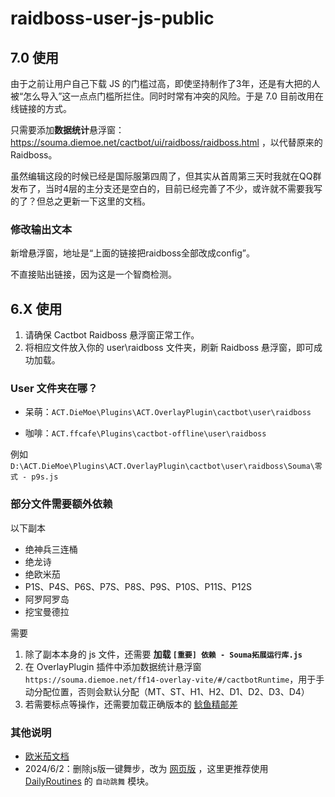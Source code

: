 # raidboss-user-js-public

## 7.0 使用

由于之前让用户自己下载 JS 的门槛过高，即使坚持制作了3年，还是有大把的人被“怎么导入”这一点点门槛所拦住。同时时常有冲突的风险。于是 7.0 目前改用在线链接的方式。

只需要添加**数据统计**悬浮窗：<https://souma.diemoe.net/cactbot/ui/raidboss/raidboss.html> ，以代替原来的Raidboss。

虽然编辑这段的时候已经是国际服第四周了，但其实从首周第三天时我就在QQ群发布了，当时4层的主分支还是空白的，目前已经完善了不少，或许就不需要我写的了？但总之更新一下这里的文档。

### 修改输出文本

新增悬浮窗，地址是“上面的链接把raidboss全部改成config”。

不直接贴出链接，因为这是一个智商检测。

## 6.X 使用

1. 请确保 Cactbot Raidboss 悬浮窗正常工作。
1. 将相应文件放入你的 user\raidboss 文件夹，刷新 Raidboss 悬浮窗，即可成功加载。

### User 文件夹在哪？

- 呆萌：`ACT.DieMoe\Plugins\ACT.OverlayPlugin\cactbot\user\raidboss`

- 咖啡：`ACT.ffcafe\Plugins\cactbot-offline\user\raidboss`

例如 `D:\ACT.DieMoe\Plugins\ACT.OverlayPlugin\cactbot\user\raidboss\Souma\零式 - p9s.js`

### 部分文件需要额外依赖

以下副本

- 绝神兵三连桶
- 绝龙诗
- 绝欧米茄
- P1S、P4S、P6S、P7S、P8S、P9S、P10S、P11S、P12S
- 阿罗阿罗岛
- 挖宝曼德拉

需要

1. 除了副本本身的 js 文件，还需要 **加载 `[重要] 依赖 - Souma拓展运行库.js`**
1. 在 OverlayPlugin 插件中添加数据统计悬浮窗 `https://souma.diemoe.net/ff14-overlay-vite/#/cactbotRuntime`，用于手动分配位置，否则会默认分配（MT、ST、H1、H2、D1、D2、D3、D4）
1. 若需要标点等操作，还需要加载正确版本的 [鲶鱼精邮差](https://github.com/Natsukage/PostNamazu/releases)

### 其他说明

- [欧米茄文档](https://docs.qq.com/doc/DTXZHb1lXcUZ4eXBh)
- 2024/6/2：删除js版一键舞步，改为 [网页版](https://souma.diemoe.net/ff14-overlay-vue/#/okDncDance) ，这里更推荐使用 [DailyRoutines](https://github.com/AtmoOmen/DalamudPlugins) 的 `自动跳舞` 模块。
